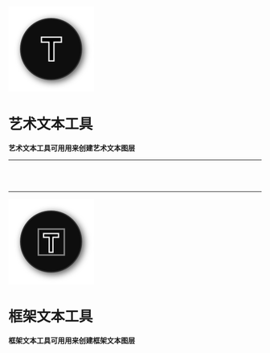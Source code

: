 ﻿![Image](Images/Tools_TextArtisticTool.png)
# **艺术文本工具**
**艺术文本工具可用用来创建艺术文本图层**


---

<br/>
<br/> 

---


![Image](Images/Tools_TextFrameTool.png)
# **框架文本工具**
**框架文本工具可用用来创建框架文本图层**